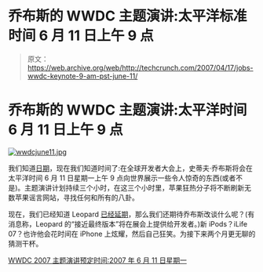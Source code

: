 # 乔布斯的 WWDC 主题演讲:太平洋标准时间 6 月 11 日上午 9 点

> 原文：<https://web.archive.org/web/http://techcrunch.com/2007/04/17/jobs-wwdc-keynote-9-am-pst-june-11/>

# 乔布斯的 WWDC 主题演讲:太平洋时间 6 月 11 日上午 9 点

[![wwdcjune11.jpg](img/d3c86c9d3147f1d661f70744c650ea72.png)](https://web.archive.org/web/20210305200141/https://beta.techcrunch.com/wp-content/uploads/2007/04/wwdcjune11.jpg "wwdcjune11.jpg")

我们知道[日期](https://web.archive.org/web/20210305200141/http://crunchgear.com/2007/02/06/wwdc-apple-sets-date-we-speculate/)，现在我们知道时间了:在全球开发者大会上，史蒂夫·乔布斯将会在太平洋时间 6 月 11 日星期一上午 9 点向世界展示一些令人惊奇的东西(或者不是)。主题演讲计划持续三个小时，在这三个小时里，苹果狂热分子将不断刷新无数苹果谣言网站，寻找任何和所有的八卦。

现在，我们已经知道 Leopard [已经延期](https://web.archive.org/web/20210305200141/http://crunchgear.com/2007/04/14/leopard-gets-its-spots-in-october/)，那么我们还期待乔布斯改谈什么呢？(有消息称，Leopard 的“接近最终版本”将在展会上提供给开发者。)新 iPods？iLife 07？也许他会花时间在 iPhone 上炫耀，然后自己狂笑。为接下来两个月更无聊的猜测干杯。

[WWDC 2007 主题演讲预定时间:2007 年 6 月 11 日星期一](https://web.archive.org/web/20210305200141/http://www.macrumors.com/2007/04/16/wwdc-20097-keynote-scheduled-monday-june-11th/)